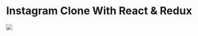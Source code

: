 # Instagram Clone With React & Redux

<img src="https://user-images.githubusercontent.com/41294736/91623765-3b834600-e9b6-11ea-98a9-e881b0fc1a65.png" />

